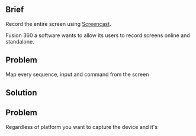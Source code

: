 ## Brief
Record the entire screen using [Screencast](https://knowledge.autodesk.com/community/screencast). 

Fusion 360 a software wants to allow its users to record screens online and standalone.


## Problem
Map every sequence, input and command from the screen

## Solution



## Problem
Regardless of platform you want to capture the device and it's 



